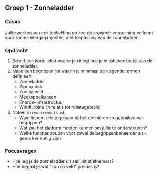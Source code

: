 ## Groep 1 - Zonneladder

### Casus
Jullie werken aan een toelichting op hoe de provincie vergunning verleent voor zonne-energieprojecten, met toepassing van de zonneladder.

### Opdracht
1. Schrijf een korte tekst waarin je uitlegt hoe je initiatieven toetst aan de zonneladder.
2. Maak een begrippenlijst waarin je minimaal de volgende termen definieert:
   - Zonneladder
   - Zon op dak
   - Zon op veld
   - Meekoppelkansen
   - Energie-infrastructuur
   - Windturbine (in relatie tot ruimtegebruik)
3. Noteer in `requirements.md`:
   - Waar liepen jullie tegenaan bij het definiëren en gebruiken van begrippen?
   - Wat zou het platform moeten kunnen om jullie te ondersteunen?
   - Welke functies zouden voor zowel de begrippenbeheerder als -gebruiker nuttig zijn?

### Focusvragen
- Hoe leg je de zonneladder uit aan initiatiefnemers?
- Hoe bepaal je wat "zon op veld" precies is?